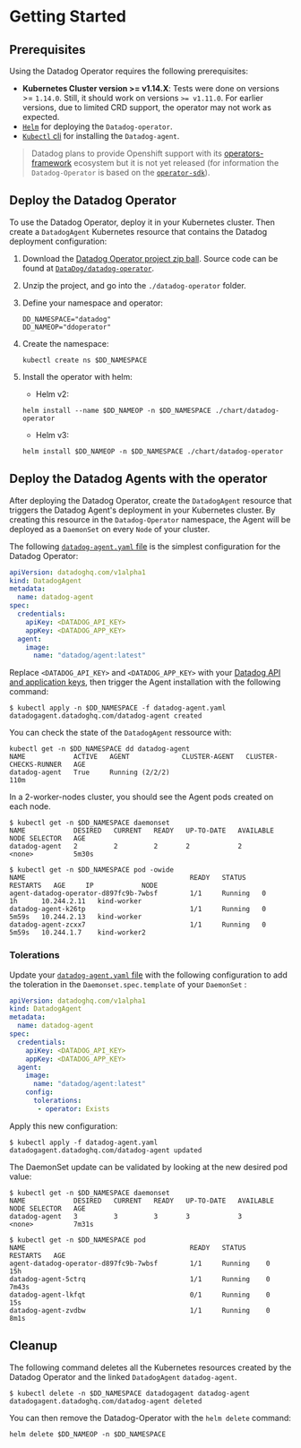 # Getting Started

## Prerequisites

Using the Datadog Operator requires the following prerequisites:

- **Kubernetes Cluster version >= v1.14.X**: Tests were done on versions >= `1.14.0`. Still, it should work on versions `>= v1.11.0`. For earlier versions, due to limited CRD support, the operator may not work as expected.
- [`Helm`][1] for deploying the `Datadog-operator`.
- [`Kubectl` cli][2] for installing the `Datadog-agent`.

> Datadog plans to provide Openshift support with its [operators-framework][3] ecosystem but it is not yet released (for information the `Datadog-Operator` is based on the [`operator-sdk`][4]).

## Deploy the Datadog Operator

To use the Datadog Operator, deploy it in your Kubernetes cluster. Then create a `DatadogAgent` Kubernetes resource that contains the Datadog deployment configuration:

1. Download the [Datadog Operator project zip ball][5]. Source code can be found at [`DataDog/datadog-operator`][6].
2. Unzip the project, and go into the `./datadog-operator` folder.
3. Define your namespace and operator:

   ```shell
   DD_NAMESPACE="datadog"
   DD_NAMEOP="ddoperator"
   ```

4. Create the namespace:

   ```shell
   kubectl create ns $DD_NAMESPACE
   ```

5. Install the operator with helm:

   - Helm v2:

   ```shell
   helm install --name $DD_NAMEOP -n $DD_NAMESPACE ./chart/datadog-operator
   ```

   - Helm v3:

   ```shell
   helm install $DD_NAMEOP -n $DD_NAMESPACE ./chart/datadog-operator
   ```

## Deploy the Datadog Agents with the operator

After deploying the Datadog Operator, create the `DatadogAgent` resource that triggers the Datadog Agent's deployment in your Kubernetes cluster. By creating this resource in the `Datadog-Operator` namespace, the Agent will be deployed as a `DaemonSet` on every `Node` of your cluster.

The following [`datadog-agent.yaml` file][7] is the simplest configuration for the Datadog Operator:

```yaml
apiVersion: datadoghq.com/v1alpha1
kind: DatadogAgent
metadata:
  name: datadog-agent
spec:
  credentials:
    apiKey: <DATADOG_API_KEY>
    appKey: <DATADOG_APP_KEY>
  agent:
    image:
      name: "datadog/agent:latest"
```

Replace `<DATADOG_API_KEY>` and `<DATADOG_APP_KEY>` with your [Datadog API and application keys][8], then trigger the Agent installation with the following command:

```shell
$ kubectl apply -n $DD_NAMESPACE -f datadog-agent.yaml
datadogagent.datadoghq.com/datadog-agent created
```

You can check the state of the `DatadogAgent` ressource with:

```shell
kubectl get -n $DD_NAMESPACE dd datadog-agent
NAME            ACTIVE   AGENT             CLUSTER-AGENT   CLUSTER-CHECKS-RUNNER   AGE
datadog-agent   True     Running (2/2/2)                                           110m
```

In a 2-worker-nodes cluster, you should see the Agent pods created on each node.

```shell
$ kubectl get -n $DD_NAMESPACE daemonset
NAME            DESIRED   CURRENT   READY   UP-TO-DATE   AVAILABLE   NODE SELECTOR   AGE
datadog-agent   2         2         2       2            2           <none>          5m30s

$ kubectl get -n $DD_NAMESPACE pod -owide
NAME                                         READY   STATUS    RESTARTS   AGE     IP            NODE
agent-datadog-operator-d897fc9b-7wbsf        1/1     Running   0          1h      10.244.2.11   kind-worker
datadog-agent-k26tp                          1/1     Running   0          5m59s   10.244.2.13   kind-worker
datadog-agent-zcxx7                          1/1     Running   0          5m59s   10.244.1.7    kind-worker2
```

### Tolerations

Update your [`datadog-agent.yaml` file][9] with the following configuration to add the toleration in the `Daemonset.spec.template` of your `DaemonSet` :

```yaml
apiVersion: datadoghq.com/v1alpha1
kind: DatadogAgent
metadata:
  name: datadog-agent
spec:
  credentials:
    apiKey: <DATADOG_API_KEY>
    appKey: <DATADOG_APP_KEY>
  agent:
    image:
      name: "datadog/agent:latest"
    config:
      tolerations:
       - operator: Exists
```

Apply this new configuration:

```shell
$ kubectl apply -f datadog-agent.yaml
datadogagent.datadoghq.com/datadog-agent updated
```

The DaemonSet update can be validated by looking at the new desired pod value:

```shell
$ kubectl get -n $DD_NAMESPACE daemonset
NAME            DESIRED   CURRENT   READY   UP-TO-DATE   AVAILABLE   NODE SELECTOR   AGE
datadog-agent   3         3         3       3            3           <none>          7m31s

$ kubectl get -n $DD_NAMESPACE pod
NAME                                         READY   STATUS     RESTARTS   AGE
agent-datadog-operator-d897fc9b-7wbsf        1/1     Running    0          15h
datadog-agent-5ctrq                          1/1     Running    0          7m43s
datadog-agent-lkfqt                          0/1     Running    0          15s
datadog-agent-zvdbw                          1/1     Running    0          8m1s
```

## Cleanup

The following command deletes all the Kubernetes resources created by the Datadog Operator and the linked `DatadogAgent` `datadog-agent`.

```shell
$ kubectl delete -n $DD_NAMESPACE datadogagent datadog-agent
datadogagent.datadoghq.com/datadog-agent deleted
```

You can then remove the Datadog-Operator with the `helm delete` command:

```shell
helm delete $DD_NAMEOP -n $DD_NAMESPACE
```

[1]: https://helm.sh
[2]: https://kubernetes.io/docs/tasks/tools/install-kubectl/
[3]: https://www.openshift.com/learn/topics/operators
[4]: https://github.com/operator-framework/operator-sdk
[5]: https://github.com/DataDog/datadog-operator/archive/master.zip
[6]: https://github.com/DataDog/datadog-operator
[7]: https://github.com/DataDog/datadog-operator/blob/master/examples/datadog-agent.yaml
[8]: https://app.datadoghq.com/account/settings#api
[9]: https://github.com/DataDog/datadog-operator/blob/master/examples/datadog-agent-with-tolerations.yaml
